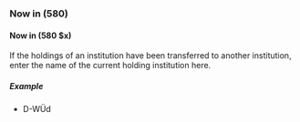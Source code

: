 ### Now in (580)

#### Now in (580 $x)

If the holdings of an institution have been transferred to another institution, enter the name of the current holding institution here.

##### Example

- D-WÜd
